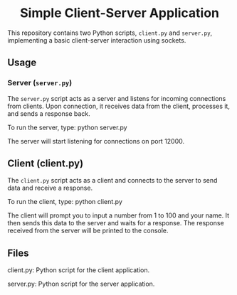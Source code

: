 <h1 align="center">Simple Client-Server Application</h1>

This repository contains two Python scripts, `client.py` and `server.py`, implementing a basic client-server interaction using sockets.

## Usage

### Server (`server.py`)

The `server.py` script acts as a server and listens for incoming connections from clients. Upon connection, it receives data from the client, processes it, and sends a response back.

To run the server, type: python server.py

The server will start listening for connections on port 12000.

## Client (client.py)
The `client.py` script acts as a client and connects to the server to send data and receive a response.

To run the client, type: python client.py

The client will prompt you to input a number from 1 to 100 and your name. It then sends this data to the server and waits for a response. The response received from the server will be printed to the console.

## Files
client.py: Python script for the client application.

server.py: Python script for the server application.
